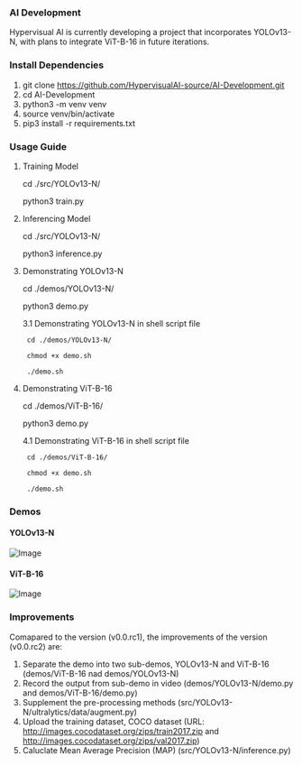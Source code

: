 ### AI Development                                                                                        
Hypervisual AI is currently developing a project that incorporates YOLOv13-N, with plans to integrate ViT-B-16 in future iterations.
                                                                                                    
### Install Dependencies                                                              
1. git clone https://github.com/HypervisualAI-source/AI-Development.git                      
2. cd AI-Development
3. python3 -m venv venv
4. source venv/bin/activate
5. pip3 install -r requirements.txt

### Usage Guide
1. Training Model
   
    cd ./src/YOLOv13-N/
   
	python3 train.py      
	
2. Inferencing Model
   
    cd ./src/YOLOv13-N/
                        
	python3 inference.py

3. Demonstrating YOLOv13-N

    cd ./demos/YOLOv13-N/
   
	python3 demo.py 

    3.1 Demonstrating YOLOv13-N in shell script file
   
        cd ./demos/YOLOv13-N/
   
        chmod +x demo.sh
   
	    ./demo.sh

5. Demonstrating ViT-B-16
   
    cd ./demos/ViT-B-16/
   
	python3 demo.py                  
                                       
    4.1 Demonstrating ViT-B-16 in shell script file
   
        cd ./demos/ViT-B-16/
   
        chmod +x demo.sh
   
	    ./demo.sh

	
### Demos
#### YOLOv13-N
![Image](demos/YOLOv13-N/source/yolo_output.gif)

#### ViT-B-16
![Image](demos/ViT-B-16/source/vit_output.gif)

### Improvements
Comapared to the version (v0.0.rc1), the improvements of the version (v0.0.rc2) are:
1. Separate the demo into two sub-demos, YOLOv13-N and ViT-B-16 (demos/ViT-B-16 nad demos/YOLOv13-N)
2. Record the output from sub-demo in video (demos/YOLOv13-N/demo.py and demos/ViT-B-16/demo.py)
3. Supplement the pre-processing methods (src/YOLOv13-N/ultralytics/data/augment.py)
4. Upload the training dataset, COCO dataset (URL: http://images.cocodataset.org/zips/train2017.zip and http://images.cocodataset.org/zips/val2017.zip)
5. Caluclate Mean Average Precision (MAP) (src/YOLOv13-N/inference.py)













